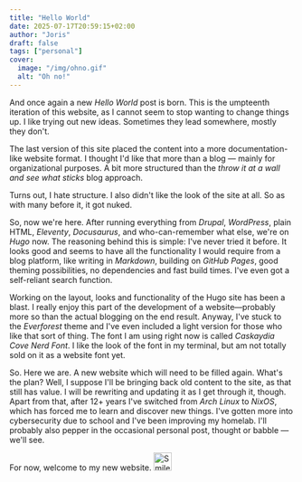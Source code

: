 ```yaml
---
title: "Hello World"
date: 2025-07-17T20:59:15+02:00
author: "Joris"
draft: false
tags: ["personal"]
cover:
  image: "/img/ohno.gif"
  alt: "Oh no!"
---
```


And once again a new *Hello World* post is born. This is the umpteenth iteration of this website, as I cannot seem to stop wanting to change things up. I like trying out new ideas. Sometimes they lead somewhere, mostly they don't. 

The last version of this site placed the content into a more documentation-like website format. I thought I'd like that more than a blog — mainly for organizational purposes. A bit more structured than the *throw it at a wall and see what sticks* blog approach.

Turns out, I hate structure. I also didn't like the look of the site at all. So as with many before it, it got nuked. 

So, now we're here. After running everything from *Drupal*, *WordPress*, plain HTML, *Eleventy*, *Docusaurus*, and who-can-remember what else, we're on *Hugo* now. The reasoning behind this is simple: I've never tried it before. It looks good and seems to have all the functionality I would require from a blog platform, like writing in *Markdown*, building on *GitHub Pages*, good theming possibilities, no dependencies and fast build times. I've even got a self-reliant search function.

Working on the layout, looks and functionality of the Hugo site has been a blast. I really enjoy this part of the development of a website—probably more so than the actual blogging on the end result. Anyway, I've stuck to the *Everforest* theme and I've even included a light version for those who like that sort of thing. The font I am using right now is called *Caskaydia Cove Nerd Font*. I like the look of the font in my terminal, but am not totally sold on it as a website font yet.

So. Here we are. A new website which will need to be filled again. What's the plan? Well, I suppose I'll be bringing back old content to the site, as that still has value. I will be rewriting and updating it as I get through it, though. Apart from that, after 12+ years I've switched from *Arch Linux* to *NixOS*, which has forced me to learn and discover new things. I've gotten more into cybersecurity due to school and I've been improving my homelab. I'll probably also pepper in the occasional personal post, thought or babble — we'll see.

For now, welcome to my new website.
<img src="https://jorisvandijk.com/img/mrgreen.svg" alt="Smiley" width="32" height="32">

